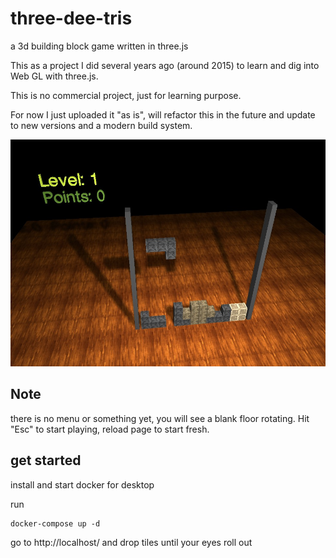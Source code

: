 # three-dee-tris
a 3d building block game written in three.js 

This as a project I did several years ago (around 2015) to learn and dig into Web GL with three.js. 

This is no commercial project, just for learning purpose.

For now I just uploaded it "as is", will refactor this in the future and update to new versions and a modern build system.

![screenshot](./assets/img/screenshot.jpg)

## Note

there is no menu or something yet, you will see a blank floor rotating. Hit "Esc" to start playing, reload page to start fresh.

## get started

install and start docker for desktop 

run 

```
docker-compose up -d
```

go to http://localhost/ and drop tiles until your eyes roll out
